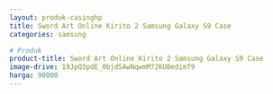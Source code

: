 ```yaml
---
layout: produk-casinghp
title: Sword Art Online Kirito 2 Samsung Galaxy S9 Case
categories: samsung

# Produk
product-title: Sword Art Online Kirito 2 Samsung Galaxy S9 Case
image-drive: 19JpQ3pdE_0bjdSAwNqwmM72KUBedimT9
harga: 90000
---
```

